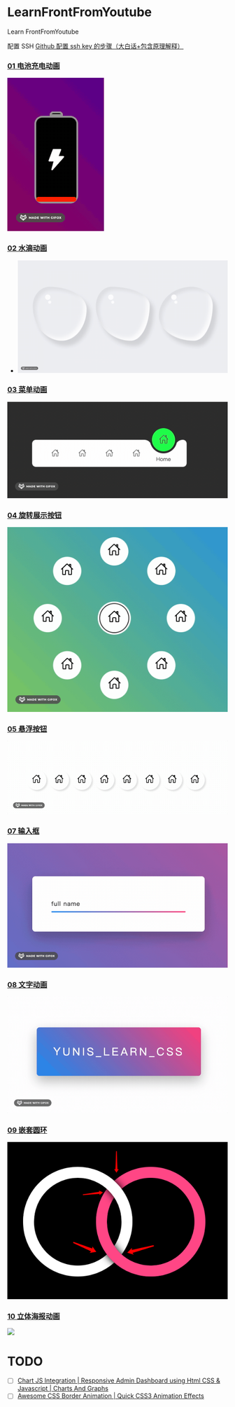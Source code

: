 # LearnFrontFromYoutube

Learn FrontFromYoutube

配置 SSH
[Github 配置 ssh key 的步骤（大白话+包含原理解释）](https://blog.csdn.net/weixin_42310154/article/details/118340458)

### [01 电池充电动画](01)

![](01/demo.gif)

### [02 水滴动画](02)

- ![](02/demo.gif)

### [03 菜单动画](03)

![](03/demo.gif)

### [04 旋转展示按钮](04)

![](04/demo.gif)

### [05 悬浮按钮](05)

![](05/demo.gif)

### [07 输入框](07)

![](07/demo.gif)

### [08 文字动画](08)

![](08/demo.gif)

### [09 嵌套圆环](09)

![](09/demo.jpg)

### [10 立体海报动画](10)

![](10/demo.gif)
# TODO

- [ ] [Chart JS Integration | Responsive Admin Dashboard using Html CSS & Javascript | Charts And Graphs](https://www.youtube.com/watch?v=q3zc1ph5fvg&ab_channel=OnlineTutorials)
- [ ] [Awesome CSS Border Animation | Quick CSS3 Animation Effects](https://www.youtube.com/watch?v=LYgQXOV-x24&ab_channel=OnlineTutorials)
